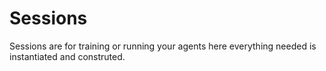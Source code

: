 # Sessions

Sessions are for training or running your agents here everything needed is instantiated and construted.
